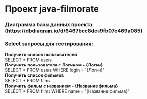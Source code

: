 # Проект java-filmorate
### Диаграмма базы данных проекта (https://dbdiagram.io/d/6467bcc8dca9fb07c469a085)

### Select запросы для тестирования:
**Получить список пользователей**  
SELECT * FROM users   
**Получить пользователя с Логином - {Логин}**  
SELECT * FROM users WHERE login = '{Логин}'  
**Получить список фильмов**  
SELECT * FROM films  
**Получить фильм с названием - {Название фильма}**  
SELECT * FROM films WHERE name = '{Название фильма}'
